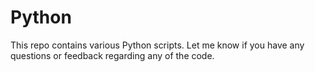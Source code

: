 # Python
This repo contains various Python scripts. Let me know if you have any questions or feedback regarding any of the code.
